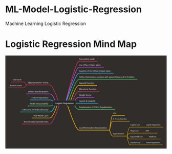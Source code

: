 # ML-Model-Logistic-Regression
Machine Learning Logistic Regression

# Logistic Regression Mind Map
![Logistic Regression Mind Map](https://github.com/Akshaykumarcp/ML-Model-Logistic-Regression/blob/main/Logistic%20Regression.jpg)
